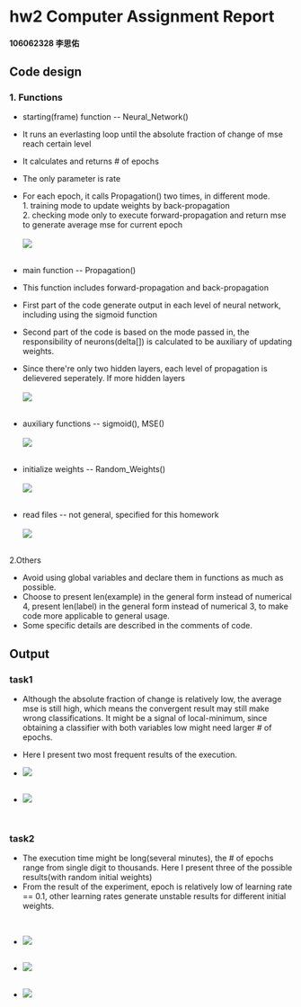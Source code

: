 # hw2 Computer Assignment Report
#### 106062328 李思佑

## Code design
### 1. Functions
- starting(frame) function -- Neural_Network()
- It runs an everlasting loop until the absolute fraction of change of mse reach certain level
- It calculates and returns # of epochs
- The only parameter is rate
- For each epoch, it calls Propagation() two times, in different mode.<br>1. training mode to update weights by back-propagation<br>2. checking mode only to execute forward-propagation and return mse to generate average mse for current epoch
<br><br>
![](./nn.png)
<br><br>

- main function -- Propagation()
- This function includes forward-propagation and back-propagation
- First part of the code generate output in each level of neural network, including using the sigmoid function
- Second part of the code is based on the mode passed in, the responsibility of neurons(delta[]) is calculated to be auxiliary of updating weights.
- Since there're only two hidden layers, each level of propagation is delievered seperately. If more hidden layers
<br><br>
![](./propagation.png)
<br><br>

- auxiliary functions -- sigmoid(), MSE()
<br><br>
![](./sm.png)
<br><br>

- initialize weights -- Random_Weights()
<br><br>
![](./rw.png)
<br><br>

- read files -- not general, specified for this homework
<br><br>
![](./rf.png)
<br><br>

2.Others
- Avoid using global variables and declare them in functions as much as possible.
- Choose to present len(example) in the general form instead of numerical 4, present len(label) in the general form instead of numerical 3, to make code more applicable to general usage.
- Some specific details are described in the comments of code.


## Output
### task1
- Although the absolute fraction of change is relatively low, the average mse is still high, which means the convergent result may still make wrong classifications. It might be a signal of local-minimum, since obtaining a classifier with both variables low might need larger # of epochs.
- Here I present two most frequent results of the execution.
- ![](./task1_0.png)
<br><br>

- ![](./task1_1.png)

<br>

### task2
- The execution time might be long(several minutes), the # of epochs range from single digit to thousands. Here I present three of the possible results(with random initial weights)
- From the result of the experiment, epoch is relatively low of learning rate == 0.1, other learning rates generate unstable results for different initial weights.

<br>

- ![](./task2.png)
<br><br>

- ![](./task2_0.png)
<br><br>

- ![](./task2_1.png)


 
